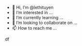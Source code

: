 - 👋 Hi, I’m @lethituyen
- 👀 I’m interested in ...
- 🌱 I’m currently learning ...
- 💞️ I’m looking to collaborate on ...
- 📫 How to reach me ...

<!---
lethituyen/lethituyen is a ✨ special ✨ repository because its `README.md` (this file) appears on your GitHub profile.
You can click the Preview link to take a look at your changes.
--->
df
